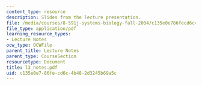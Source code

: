 ```yaml
---
content_type: resource
description: Slides from the lecture presentation.
file: /media/courses/8-591j-systems-biology-fall-2004/c135e0e786fecd6c4b482d3245b69a5c_l3_notes.pdf
file_type: application/pdf
learning_resource_types:
- Lecture Notes
ocw_type: OCWFile
parent_title: Lecture Notes
parent_type: CourseSection
resourcetype: Document
title: l3_notes.pdf
uid: c135e0e7-86fe-cd6c-4b48-2d3245b69a5c
---
```


